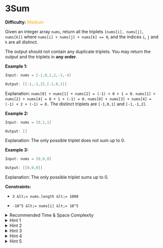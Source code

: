 # 3Sum

**Difficulty:** <span style="color: orange;">Medium</span>

Given an integer array `nums`, return all the triplets `[nums[i], nums[j], nums[k]]` where `nums[i] + nums[j] + nums[k] == 0`, and the indices `i`, `j` and `k` are all distinct.

The output should not contain any duplicate triplets. You may return the output and the triplets in **any order**.

**Example 1:**

```java
Input: nums = [-1,0,1,2,-1,-4]

Output: [[-1,-1,2],[-1,0,1]]
```
Explanation:
`nums[0] + nums[1] + nums[2] = (-1) + 0 + 1 = 0.`
`nums[1] + nums[2] + nums[4] = 0 + 1 + (-1) = 0.`
`nums[0] + nums[3] + nums[4] = (-1) + 2 + (-1) = 0.`
The distinct triplets are `[-1,0,1]` and `[-1,-1,2]`.

**Example 2:**

```java
Input: nums = [0,1,1]

Output: []
```
Explanation: The only possible triplet does not sum up to 0.

**Example 3:**

```java
Input: nums = [0,0,0]

Output: [[0,0,0]]
```
Explanation: The only possible triplet sums up to 0.

**Constraints:**


- `3 &lt;= nums.length &lt;= 1000`

- `-10^5 &lt;= nums[i] &lt;= 10^5`






<details>
<summary>Recommended Time &amp; Space Complexity</summary>

You should aim for a solution with `O(n^2)` time and `O(1)` space, where `n` is the size of the input array.

</details>



<details>
<summary>Hint 1</summary>

A brute force solution would be to check for every triplet in the array. This would be an `O(n^3)` solution. Can you think of a better way?

</details>



<details>
<summary>Hint 2</summary>

Can you think of an algorithm after sorting the input array? What can we observe by rearranging the given equation in the problem?

</details>



<details>
<summary>Hint 3</summary>

We can iterate through nums with index `i` and get `nums[i] = -(nums[j] + nums[k])` after rearranging the equation, making `-nums[i] = nums[j] + nums[k]`. For each index `i`, we should efficiently  calculate the `j` and `k` pairs without duplicates. Which algorithm is suitable to find `j` and `k` pairs?

</details>



<details>
<summary>Hint 4</summary>

To efficiently find the `j` and `k` pairs, we run the two pointer approach on the elements to the right of index `i` as the array is sorted. When we run two pointer algorithm, consider `j` and `k` as pointers (`j` is at left, `k` is at right) and `target = -nums[i]`, if the current sum `num[j] + nums[k] &lt; target` then we need to increase the value of current sum by incrementing `j` pointer. Else if the current sum `num[j] + nums[k] &gt; target` then we should decrease the value of current sum by decrementing `k` pointer. How do you deal with duplicates?

</details>



<details>
<summary>Hint 5</summary>

When the current sum `nums[j] + nums[k] == target` add this pair to the result. We can move `j` or `k` pointer until `j &lt; k` and the pairs are repeated. This ensures that no duplicate pairs are added to the result.

</details>